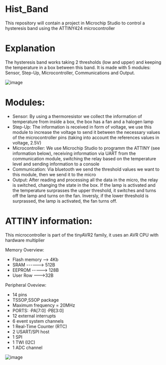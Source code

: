 # Hist_Band
This repository will contain a project in Microchip Studio to control a hysteresis band using the ATTINY424 microcontroller 

# Explanation
The hysteresis band works taking 2 thresholds (low and upper) and keeping the temperature in a box between this band. It is
made with 5 modules: Sensor, Step-Up, Microcontroller, Communications and Output.

![image](https://github.com/user-attachments/assets/66091c55-ece7-474b-8195-b073e385dce6)

# Modules:
 - Sensor: By using a thermoresistor we collect the information of temperature from inside a box, the box has a fan and a halogen lamp
 - Step-Up: The information is received in form of voltage, we use this module to increase the voltage to send it between the necessary
   values of the microcontroller pins (taking into account the references values in voltage,  2.5V)
 - Microcontroller: We use Microchip Studio to programm the ATTINY (see information below), receiving information via UART from the
   communication module, switching the relay based on the temperature level and sending information to a console
 - Communication: Via bluetooth we send the threshold values we want to this module, then we send it to the micro
 - Output: After reading and processing all the data in the micro, the relay is switched, changing the state in the box. If the lamp is
   activated and the temperature surprasses the upper threshold, it switches and turns off the lamp and turns on the fan. Inversly, if
   the lower threshold is surprassed, the lamp is activated, the fan turns off.

# ATTINY information:
This microcontroller is part of the tinyAVR2 family, it uses an AVR CPU with hardware multiplier

Memory Overview:
  - Flash memory --> 4Kb
  - SRAM     ------> 512B
  - EEPROM    -----> 128B
  - User Row    --->32B

Peripheral Oveview:
  - 14 pins
  - TSSOP,SSOP package
  - Maximum frequency = 20MHz
  - PORTS: ·PA[7:0]
           ·PB[3:0]
  - 12 external interrupts
  - 6 event system channels
  - 1 Real-Time Counter (RTC)
  - 2 USART/SPI host
  - 1 SPI
  - 1 TWI (I2C)
  - 1 ADC channel

![image](https://github.com/user-attachments/assets/f7747773-333b-4247-b986-102373388ec5)
